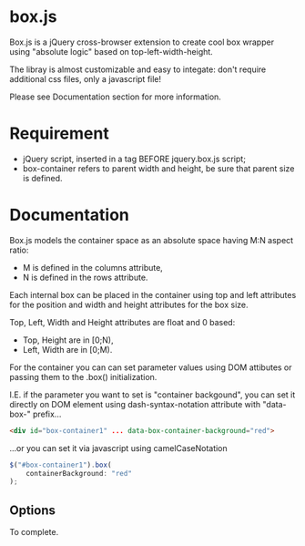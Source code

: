 # box.js

Box.js is a jQuery cross-browser extension to create cool box wrapper using "absolute logic" based on top-left-width-height.

The libray is almost customizable and easy to integate: don't require additional css files, only a javascript file!

Please see Documentation section for more information.


# Requirement

* jQuery script, inserted in a tag BEFORE jquery.box.js script;
* box-container refers to parent width and height, be sure that parent size is defined.

# Documentation

Box.js models the container space as an absolute space having M:N aspect ratio:
* M is defined in the columns attribute,
* N is defined in the rows attribute.
 
Each internal box can be placed in the container using top and left attributes for the position and width and height attributes for the box size.

Top, Left, Width and Height attributes are float and 0 based:
* Top, Height are in [0;N),
* Left, Width are in [0;M).

For the container you can can set parameter values using DOM attibutes or passing them to the .box() initialization.

I.E. if the parameter you want to set is "container backgound", you can set it directly on DOM element using dash-syntax-notation attribute with "data-box-" prefix...

```html
<div id="box-container1" ... data-box-container-background="red">
```

...or you can set it via javascript using camelCaseNotation

```javascript
$("#box-container1").box(
    containerBackground: "red"
);
```

## Options

To complete.

